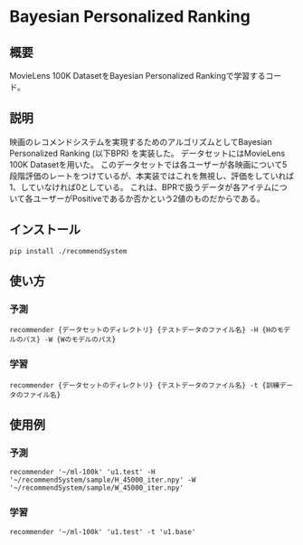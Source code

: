 # Bayesian Personalized Ranking

## 概要
MovieLens 100K DatasetをBayesian Personalized Rankingで学習するコード。

## 説明
映画のレコメンドシステムを実現するためのアルゴリズムとしてBayesian Personalized Ranking (以下BPR) を実装した。
データセットにはMovieLens 100K Datasetを用いた。
このデータセットでは各ユーザーが各映画について5段階評価のレートをつけているが、本実装ではこれを無視し、評価をしていれば1、していなければ0としている。
これは、BPRで扱うデータが各アイテムについて各ユーザーがPositiveであるか否かという2値のものだからである。

## インストール
```
pip install ./recommendSystem
```

## 使い方

### 予測
```
recommender {データセットのディレクトリ} {テストデータのファイル名} -H {Hのモデルのパス} -W {Wのモデルのパス}
```

### 学習
```
recommender {データセットのディレクトリ} {テストデータのファイル名} -t {訓練データのファイル名}
```

## 使用例

### 予測
```
recommender '~/ml-100k' 'u1.test' -H '~/recommendSystem/sample/H_45000_iter.npy' -W '~/recommendSystem/sample/W_45000_iter.npy'
```

### 学習
```
recommender '~/ml-100k' 'u1.test' -t 'u1.base'
```
